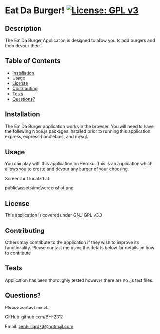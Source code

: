 # Eat Da Burger! [![License: GPL v3](https://img.shields.io/badge/License-GPLv3-blue.svg)](https://www.gnu.org/licenses/gpl-3.0)
     
## Description

The Eat Da Burger Application is designed to allow you to add burgers and then devour them!

## Table of Contents

* [Installation](##installation)
* [Usage](#usage)
* [License](#license)
* [Contributing](#contributing)
* [Tests](#tests)
* [Questions?](#questions)


## Installation

The Eat Da Burger application works in the browser. You will need to have the following Node.js packages installed prior to running this application: express, express-handlebars, and mysql.

## Usage

You can play with this application on Heroku. This is an application which allows you to create and devour any burger of your choosing. 

Screenshot located at:

public\assets\img\screenshot.png

## License

This application is covered under GNU GPL v3.0
    
## Contributing

Others may contribute to the application if they wish to improve its functionality. Please contact me using the details below for details on how to contribute

## Tests

Application has been thoroughly tested however there are no .js test files.
    
## Questions?

Please contact me at:

GitHub: github.com/BH-2312

Email: benhilliard23@hotmail.com